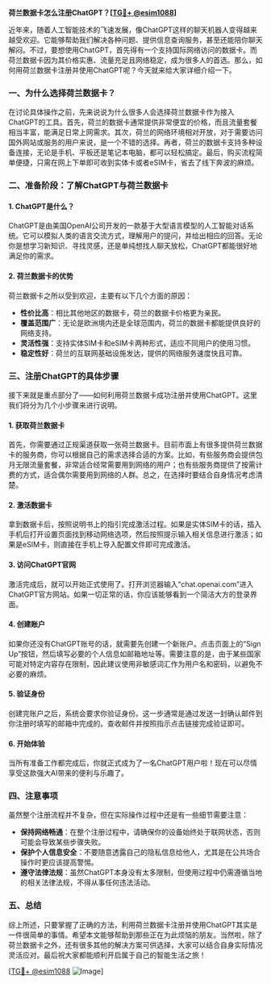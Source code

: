 **荷兰数据卡怎么注册ChatGPT？[[TG💪+ @esim1088](https://t.me/s/esim1088)]**

近年来，随着人工智能技术的飞速发展，像ChatGPT这样的聊天机器人变得越来越受欢迎。它能够帮助我们解决各种问题、提供信息查询服务，甚至还能陪你聊天解闷。不过，要想使用ChatGPT，首先得有一个支持国际网络访问的数据卡。而荷兰数据卡因为其价格实惠、流量充足且网络稳定，成为很多人的首选。那么，如何用荷兰数据卡注册并使用ChatGPT呢？今天就来给大家详细介绍一下。

### 一、为什么选择荷兰数据卡？

在讨论具体操作之前，先来说说为什么很多人会选择荷兰数据卡作为接入ChatGPT的工具。首先，荷兰的数据卡通常提供非常便宜的价格，而且流量套餐相当丰富，能满足日常上网需求。其次，荷兰的网络环境相对开放，对于需要访问国外网站或服务的用户来说，是一个不错的选择。再者，荷兰的数据卡支持多种设备连接，无论是手机、平板还是笔记本电脑，都可以轻松搞定。最后，购买流程简单便捷，只需在网上下单即可收到实体卡或者eSIM卡，省去了线下奔波的麻烦。

### 二、准备阶段：了解ChatGPT与荷兰数据卡

#### 1. ChatGPT是什么？
ChatGPT是由美国OpenAI公司开发的一款基于大型语言模型的人工智能对话系统。它可以模拟人类的语言交流方式，理解用户的提问，并给出相应的回答。无论你是想学习新知识、寻找灵感，还是单纯想找人聊天放松，ChatGPT都能很好地满足你的需求。

#### 2. 荷兰数据卡的优势
荷兰数据卡之所以受到欢迎，主要有以下几个方面的原因：
- **性价比高**：相比其他地区的数据卡，荷兰的数据卡价格更为亲民。
- **覆盖范围广**：无论是欧洲境内还是全球范围内，荷兰的数据卡都能提供良好的网络支持。
- **灵活性强**：支持实体SIM卡和eSIM卡两种形式，适应不同用户的使用习惯。
- **稳定性好**：荷兰的互联网基础设施发达，提供的网络服务速度快且可靠。

### 三、注册ChatGPT的具体步骤

接下来就是重点部分了——如何利用荷兰数据卡成功注册并使用ChatGPT。这里我们将分为几个小步骤来进行说明。

#### 1. 获取荷兰数据卡
首先，你需要通过正规渠道获取一张荷兰数据卡。目前市面上有很多提供荷兰数据卡的服务商，你可以根据自己的需求选择合适的方案。比如，有些服务商会提供包月无限流量套餐，非常适合经常需要用到网络的用户；也有些服务商提供了按需计费的方式，适合偶尔需要用到网络的人群。总之，在选择时要结合自身情况考虑清楚。

#### 2. 激活数据卡
拿到数据卡后，按照说明书上的指引完成激活过程。如果是实体SIM卡的话，插入手机后打开设置页面找到移动网络选项，然后按照提示输入相关信息进行激活；如果是eSIM卡，则直接在手机上导入配置文件即可完成激活。

#### 3. 访问ChatGPT官网
激活完成后，就可以开始正式使用了。打开浏览器输入“chat.openai.com”进入ChatGPT官方网站。如果一切正常的话，你应该能够看到一个简洁大方的登录界面。

#### 4. 创建账户
如果你还没有ChatGPT账号的话，就需要先创建一个新账户。点击页面上的“Sign Up”按钮，然后填写必要的个人信息如邮箱地址等。需要注意的是，由于某些国家可能对特定内容存在限制，因此建议使用非敏感词汇作为用户名和密码，以避免不必要的麻烦。

#### 5. 验证身份
创建完账户之后，系统会要求你验证身份。这一步通常是通过发送一封确认邮件到你注册时填写的邮箱中完成的。查收邮件并按照指示点击链接完成验证即可。

#### 6. 开始体验
当所有准备工作都完成后，你就正式成为了一名ChatGPT用户啦！现在可以尽情享受这款强大AI带来的便利与乐趣了。

### 四、注意事项

虽然整个注册流程并不复杂，但在实际操作过程中还是有一些细节需要注意：

- **保持网络畅通**：在整个注册过程中，请确保你的设备始终处于联网状态，否则可能会导致某些步骤失败。
- **保护个人信息安全**：不要随意透露自己的隐私信息给他人，尤其是在公共场合操作时更应该提高警惕。
- **遵守法律法规**：虽然ChatGPT本身没有太多限制，但使用过程中仍需遵循当地的相关法律法规，不得从事任何违法活动。

### 五、总结

综上所述，只要掌握了正确的方法，利用荷兰数据卡注册并使用ChatGPT其实是一件很简单的事情。希望本文能够帮助到那些正在为此烦恼的朋友。当然啦，除了荷兰数据卡之外，还有很多其他的解决方案可供选择，大家可以结合自身实际情况灵活应对。最后祝大家都能顺利开启属于自己的智能生活之旅！

[[TG💪+ @esim1088](https://t.me/s/esim1088) ![Image](https://i.postimg.cc/4NQfJmqS/Snipaste-2025-05-13-00-14-12.png)]
